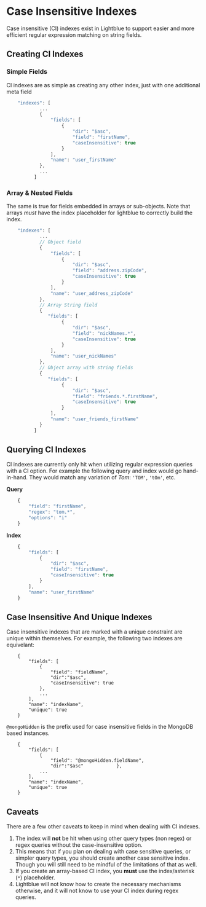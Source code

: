 # Case Insensitive Indexes
Case insensitive (CI) indexes exist in Lightblue to support easier and more efficient regular expression matching on string fields.

## Creating CI Indexes
### Simple Fields
CI indexes are as simple as creating any other index, just with one additional meta field
```javascript
    "indexes": [
            ...
            {
                "fields": [
                    {
                        "dir": "$asc",
                        "field": "firstName",
                        "caseInsensitive": true
                    }
                ],
                "name": "user_firstName"
            },
            ...
          ]
```
### Array & Nested Fields
The same is true for fields embedded in arrays or sub-objects.  Note that arrays *must* have the index placeholder for lightblue to correctly build the index.
```javascript
    "indexes": [
            ...
            // Object field
            {
                "fields": [
                    {
                        "dir": "$asc",
                        "field": "address.zipCode",
                        "caseInsensitive": true
                    }
                ],
                "name": "user_address_zipCode"
            },
            // Array String field
            {
               "fields": [
                    {
                        "dir": "$asc",
                        "field": "nickNames.*",
                        "caseInsensitive": true
                    }
                ],
                "name": "user_nickNames"
            },
            // Object array with string fields
            {
               "fields": [
                    {
                        "dir": "$asc",
                        "field": "friends.*.firstName",
                        "caseInsensitive": true
                    }
                ],
                "name": "user_friends_firstName"
            }
          ]
```

## Querying CI Indexes
CI indexes are currently only hit when utilizing regular expression queries with a CI option.  For example the following query and index would go hand-in-hand.  They would match any variation of *Tom*: `'TOM'`, `'tOm'`, etc.

**Query**
```javascript
    {
        "field": "firstName",
        "regex": "tom.*",
        "options": "i"
    }
```

**Index**
```javascript
    {
        "fields": [
            {
                "dir": "$asc",
                "field": "firstName",
                "caseInsensitive": true
            }
        ],
        "name": "user_firstName"
    }
```

## Case Insensitive And Unique Indexes
Case insensitive indexes that are marked with a unique constraint are unique within themselves.  For example, the following two indexes are equivelant:

```
    {
        "fields": [
            {
                "field": "fieldName",
                "dir":"$asc",
                "caseInsensitive": true
            },
            ...
        ],
        "name": "indexName",
        "unique": true
    }
```

`@mongoHidden` is the prefix used for case insensitive fields in the MongoDB based instances.

```
    {
        "fields": [
            {
                "field": "@mongoHidden.fieldName",
                "dir":"$asc"            },
            ...
        ],
        "name": "indexName",
        "unique": true
    }
```

## Caveats
There are a few other caveats to keep in mind when dealing with CI indexes.

1. The index will **not** be hit when using other query types (non regex) or regex queries without the case-insensitive option.
 1. This means that if you plan on dealing with case sensitive queries, or simpler query types, you should create another case sensitive index.  Though you will still need to be mindful of the limitations of that as well.
2. If you create an array-based CI index, you **must** use the index/asterisk (`*`) placeholder.
 1. Lightblue will not know how to create the necessary mechanisms otherwise, and it will not know to use your CI index during regex queries.
